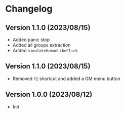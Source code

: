 # Changelog

## Version 1.1.0 (2023/08/15)

- Added panic stop
- Added all groups extraction
- Added `simulateHumanLikeClick`

## Version 1.1.0 (2023/08/15)

- Removed `F2` shortcut and added a GM menu button

## Version 1.0.0 (2023/08/12)

- Init
